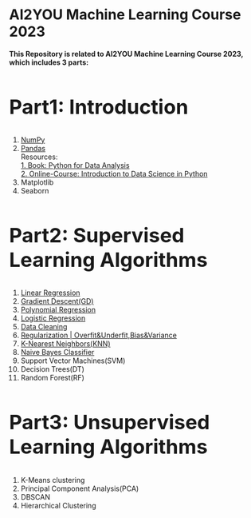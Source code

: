 <!DOCTYPE html>
<html>
<body>
    <h1> AI2YOU Machine Learning Course 2023 </h1>

<b> This Repository is related to AI2YOU Machine Learning Course 2023, which includes 3 parts:</b>
<br>

<h2 style="font-size:40px">Part1: Introduction</h2>
<ol>
  <a href=https://github.com/aminizahra/ML_AI2YOU/tree/main/lecture/ML%20Libraries><li>NumPy</li></a>
  <a href=https://github.com/aminizahra/ML_AI2YOU/tree/main/lecture/ML%20Libraries><li>Pandas</li></a>
      Resources:
      <br><a href="https://github.com/aminizahra/ML_AI2YOU/blob/main/Books/Python%20for%20Data%20Analysis%20Data%20Wrangling%20with%20Pandas%2C%20NumPy%2C%20and%20IPython%20(Wes%20McKinney).pdf">1. Book: Python for Data Analysis</a>
      <br><a href="https://www.coursera.org/learn/python-data-analysis/home/welcome">2. Online-Course: Introduction to Data Science in Python</a>
  <li>Matplotlib</li>
  <li>Seaborn</li>
 </ol>
<h2 style="font-size:40px">Part2: Supervised Learning Algorithms</h2>
<ol>
  <a href=https://github.com/aminizahra/ML_AI2YOU/tree/main/lecture/S1_LinearRegression><li>Linear Regression</li></a>
  <a href=https://github.com/aminizahra/ML_AI2YOU/tree/main/lecture/S2_LinearRegression%26GradientDescent><li>Gradient Descent(GD)</li></a>
  <a href=https://github.com/aminizahra/ML_AI2YOU/tree/main/lecture/S3_PolynomiaRegression><li>Polynomial Regression</li></a>
  <a href=https://github.com/aminizahra/ML_AI2YOU/tree/main/lecture/S4_LogisticRegression><li>Logistic Regression</li></a>
  <a href=https://github.com/aminizahra/ML_AI2YOU/tree/main/lecture/S5_DataCleaning><li>Data Cleaning</li></a>
  <a href=https://github.com/aminizahra/ML_AI2YOU/tree/main/lecture/S6_Regularization><li>Regularization | Overfit&Underfit,Bias&Variance</li></a>
  <a href=https://github.com/aminizahra/ML_AI2YOU/tree/main/lecture/S7_K-NearestNeighbors(KNN)><li>K-Nearest Neighbors(KNN)</li></a>
  <a href=https://github.com/aminizahra/ML_AI2YOU/tree/main/lecture/S8_NaiveBayesClassifier><li>Naive Bayes Classifier</li></a>
  <li>Support Vector Machines(SVM)</li>
  <li>Decision Trees(DT)</li>
  <li>Random Forest(RF)</li>
 </ol>
<h2 style="font-size:40px">Part3: Unsupervised Learning Algorithms</h2>
<ol>
  <li>K-Means clustering</li>
  <li>Principal Component Analysis(PCA)</li>
  <li>DBSCAN</li>
  <li>Hierarchical Clustering</li>
 </ol>

